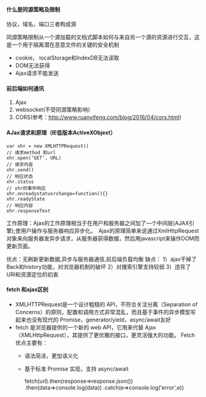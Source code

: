 #### 什么是同源策略及限制
协议，域名，端口三者构成源

同源策略限制从一个源加载的文档式脚本如何与来自另一个源的资源进行交互，这是一个用于隔离潜在恶意文件的关键的安全机制
* cookie， localStorage和IndexDB无法读取
* DOM无法获得
* Ajax请求不能发送

#### 前后端如何通讯
1. Ajax
2. websocket(不受同源策略影响)
3. CORS(参考：http://www.ruanyifeng.com/blog/2016/04/cors.html)

#### AJax请求和原理（IE低版本ActiveXObjext）

    var xhr = new XMLHTTPRequest()
    // 请求method 和url
    xhr.open(‘GET’, URL)
    // 请求内容
    xhr.send()
    // 响应状态
    xhr.status
    // xhr的事件响应
    xhr.onreadystatusrchange=function(){}
    xhr.readyState
    // 响应内容
    xhr.responseText
    
工作原理：Ajax的工作原理相当于在用户和服务器之间加了—个中间层(AJAX引擎),使用户操作与服务器响应异步化。　Ajax的原理简单来说通过XmlHttpRequest对象来向服务器发异步请求，从服务器获得数据，然后用javascript来操作DOM而更新页面。

优点：无刷新更新数据,异步与服务器通信,前后端负载均衡
缺点： 
1）ajax干掉了Back和history功能，对浏览器机制的破坏
2）对搜索引擎支持较弱
3）违背了URI和资源定位的初衷

#### fetch 和ajax区别
* XMLHTTPRequest是一个设计粗糙的 API，不符合关注分离（Separation of Concerns）的原则，配置和调用方式非常混乱，而且基于事件的异步模型写起来也没有现代的 Promise，generator/yield，async/await友好
* fetch 是浏览器提供的一个新的 web API，它用来代替 Ajax（XMLHttpRequest），其提供了更优雅的接口，更灵活强大的功能。
Fetch 优点主要有：
  * 语法简洁，更加语义化
  * 基于标准 Promise 实现，支持 async/await

    fetch(url).then(response=>response.json())
        .then(data=>console.log(data))
        .catch(e=>console.log('error',e))